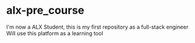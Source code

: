 # alx-pre_course
I'm now a ALX Student, this is my first repository as a full-stack engineer
Will use this platform as a learning tool
